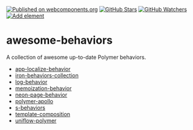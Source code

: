 [![Published on webcomponents.org][webcomponents-image]][webcomponents-url]
[![GitHub Stars][github-stars-image]][github-stars-url]
[![GitHub Watchers][github-watchers-image]][github-watchers-url]
[![Add element][github-image]][github-url]

# awesome-behaviors

A collection of awesome up-to-date Polymer behaviors.

- [app-localize-behavior](https://github.com/PolymerElements/app-localize-behavior)
- [iron-behaviors-collection](https://github.com/PolymerElements/iron-behaviors-collection)
- [log-behavior](https://github.com/pwasem/log-behavior)
- [memoization-behavior](https://github.com/shawncplus/memoization-behavior)
- [neon-page-behavior](https://github.com/vguillou/neon-page-behavior)
- [polymer-apollo](https://github.com/aruntk/polymer-apollo)
- [s-behaviors](https://github.com/StartPolymer/s-behaviors)
- [template-composition](https://github.com/PolymerLabs/template-composition)
- [uniflow-polymer](https://github.com/google/uniflow-polymer)


[github-image]: https://img.shields.io/badge/github-add%20behavior-lightgrey.svg
[github-url]: https://github.com/StartPolymer/awesome-behaviors/issues/new?title=Add%20behavior%20&labels=User%20reports

[github-stars-image]: https://img.shields.io/github/stars/StartPolymer/awesome-behaviors.svg?label=github%20stars
[github-stars-url]: https://github.com/StartPolymer/awesome-behaviors

[github-watchers-image]: https://img.shields.io/github/watchers/StartPolymer/awesome-behaviors.svg?label=github%20watchers
[github-watchers-url]: https://github.com/StartPolymer/awesome-behaviors

[webcomponents-image]: https://img.shields.io/badge/webcomponents.org-published-blue.svg
[webcomponents-url]: https://webcomponents.org/collection/StartPolymer/awesome-behaviors
